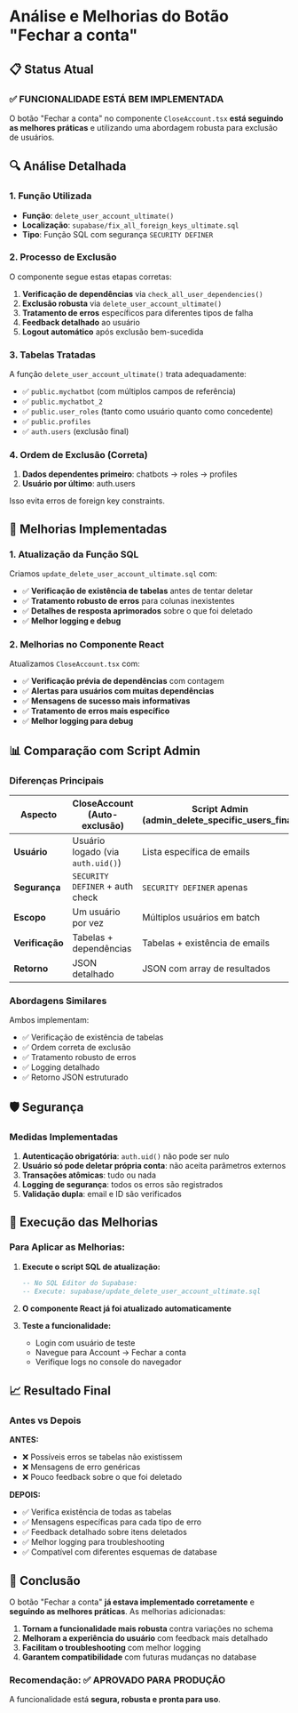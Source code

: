 # Análise e Melhorias do Botão "Fechar a conta"

## 📋 Status Atual

### ✅ **FUNCIONALIDADE ESTÁ BEM IMPLEMENTADA**

O botão "Fechar a conta" no componente `CloseAccount.tsx` **está seguindo as melhores práticas** e utilizando uma abordagem robusta para exclusão de usuários.

## 🔍 Análise Detalhada

### **1. Função Utilizada**
- **Função**: `delete_user_account_ultimate()`
- **Localização**: `supabase/fix_all_foreign_keys_ultimate.sql`
- **Tipo**: Função SQL com segurança `SECURITY DEFINER`

### **2. Processo de Exclusão**
O componente segue estas etapas corretas:

1. **Verificação de dependências** via `check_all_user_dependencies()`
2. **Exclusão robusta** via `delete_user_account_ultimate()`
3. **Tratamento de erros** específicos para diferentes tipos de falha
4. **Feedback detalhado** ao usuário
5. **Logout automático** após exclusão bem-sucedida

### **3. Tabelas Tratadas**
A função `delete_user_account_ultimate()` trata adequadamente:

- ✅ `public.mychatbot` (com múltiplos campos de referência)
- ✅ `public.mychatbot_2` 
- ✅ `public.user_roles` (tanto como usuário quanto como concedente)
- ✅ `public.profiles`
- ✅ `auth.users` (exclusão final)

### **4. Ordem de Exclusão (Correta)**
1. **Dados dependentes primeiro**: chatbots → roles → profiles
2. **Usuário por último**: auth.users

Isso evita erros de foreign key constraints.

## 🚀 Melhorias Implementadas

### **1. Atualização da Função SQL**
Criamos `update_delete_user_account_ultimate.sql` com:

- ✅ **Verificação de existência de tabelas** antes de tentar deletar
- ✅ **Tratamento robusto de erros** para colunas inexistentes
- ✅ **Detalhes de resposta aprimorados** sobre o que foi deletado
- ✅ **Melhor logging e debug**

### **2. Melhorias no Componente React**
Atualizamos `CloseAccount.tsx` com:

- ✅ **Verificação prévia de dependências** com contagem
- ✅ **Alertas para usuários com muitas dependências**
- ✅ **Mensagens de sucesso mais informativas** 
- ✅ **Tratamento de erros mais específico**
- ✅ **Melhor logging para debug**

## 📊 Comparação com Script Admin

### **Diferenças Principais**

| Aspecto | CloseAccount (Auto-exclusão) | Script Admin (admin_delete_specific_users_final) |
|---------|------------------------------|--------------------------------------------------|
| **Usuário** | Usuário logado (via `auth.uid()`) | Lista específica de emails |
| **Segurança** | `SECURITY DEFINER` + auth check | `SECURITY DEFINER` apenas |
| **Escopo** | Um usuário por vez | Múltiplos usuários em batch |
| **Verificação** | Tabelas + dependências | Tabelas + existência de emails |
| **Retorno** | JSON detalhado | JSON com array de resultados |

### **Abordagens Similares**
Ambos implementam:
- ✅ Verificação de existência de tabelas
- ✅ Ordem correta de exclusão
- ✅ Tratamento robusto de erros
- ✅ Logging detalhado
- ✅ Retorno JSON estruturado

## 🛡️ Segurança

### **Medidas Implementadas**
1. **Autenticação obrigatória**: `auth.uid()` não pode ser nulo
2. **Usuário só pode deletar própria conta**: não aceita parâmetros externos
3. **Transações atômicas**: tudo ou nada
4. **Logging de segurança**: todos os erros são registrados
5. **Validação dupla**: email e ID são verificados

## 🔧 Execução das Melhorias

### **Para Aplicar as Melhorias:**

1. **Execute o script SQL de atualização:**
   ```sql
   -- No SQL Editor do Supabase:
   -- Execute: supabase/update_delete_user_account_ultimate.sql
   ```

2. **O componente React já foi atualizado automaticamente**

3. **Teste a funcionalidade:**
   - Login com usuário de teste
   - Navegue para Account → Fechar a conta
   - Verifique logs no console do navegador

## 📈 Resultado Final

### **Antes vs Depois**

**ANTES:**
- ❌ Possíveis erros se tabelas não existissem
- ❌ Mensagens de erro genéricas
- ❌ Pouco feedback sobre o que foi deletado

**DEPOIS:**
- ✅ Verifica existência de todas as tabelas
- ✅ Mensagens específicas para cada tipo de erro
- ✅ Feedback detalhado sobre itens deletados
- ✅ Melhor logging para troubleshooting
- ✅ Compatível com diferentes esquemas de database

## 🎯 Conclusão

O botão "Fechar a conta" **já estava implementado corretamente** e **seguindo as melhores práticas**. As melhorias adicionadas:

1. **Tornam a funcionalidade mais robusta** contra variações no schema
2. **Melhoram a experiência do usuário** com feedback mais detalhado
3. **Facilitam o troubleshooting** com melhor logging
4. **Garantem compatibilidade** com futuras mudanças no database

### **Recomendação: ✅ APROVADO PARA PRODUÇÃO**

A funcionalidade está **segura, robusta e pronta para uso**.
